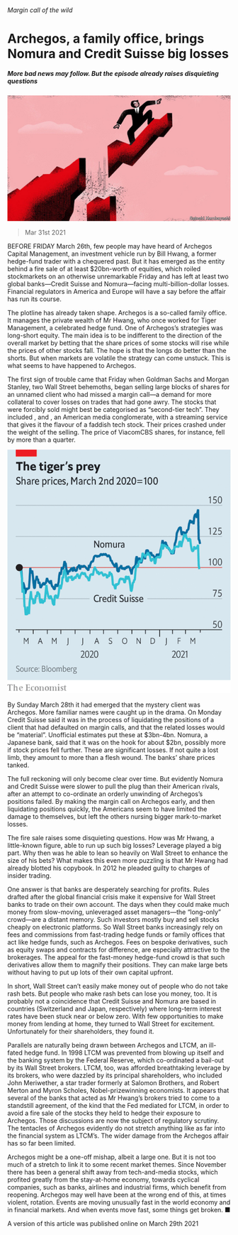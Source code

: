 ###### Margin call of the wild

# Archegos, a family office, brings Nomura and Credit Suisse big losses 

##### More bad news may follow. But the episode already raises disquieting questions 

![image](images/20210403_fnd001.jpg) 

> Mar 31st 2021 

BEFORE FRIDAY March 26th, few people may have heard of Archegos Capital Management, an investment vehicle run by Bill Hwang, a former hedge-fund trader with a chequered past. But it has emerged as the entity behind a fire sale of at least $20bn-worth of equities, which roiled stockmarkets on an otherwise unremarkable Friday and has left at least two global banks—Credit Suisse and Nomura—facing multi-billion-dollar losses. Financial regulators in America and Europe will have a say before the affair has run its course.

The plotline has already taken shape. Archegos is a so-called family office. It manages the private wealth of Mr Hwang, who once worked for Tiger Management, a celebrated hedge fund. One of Archegos’s strategies was long-short equity. The main idea is to be indifferent to the direction of the overall market by betting that the share prices of some stocks will rise while the prices of other stocks fall. The hope is that the longs do better than the shorts. But when markets are volatile the strategy can come unstuck. This is what seems to have happened to Archegos. 


The first sign of trouble came that Friday when Goldman Sachs and Morgan Stanley, two Wall Street behemoths, began selling large blocks of shares for an unnamed client who had missed a margin call—a demand for more collateral to cover losses on trades that had gone awry. The stocks that were forcibly sold might best be categorised as “second-tier tech”. They included , and , an American media conglomerate, with a streaming service that gives it the flavour of a faddish tech stock. Their prices crashed under the weight of the selling. The price of ViacomCBS shares, for instance, fell by more than a quarter.

![image](images/20210403_fnc347.png) 


By Sunday March 28th it had emerged that the mystery client was Archegos. More familiar names were caught up in the drama. On Monday Credit Suisse said it was in the process of liquidating the positions of a client that had defaulted on margin calls, and that the related losses would be “material”. Unofficial estimates put these at $3bn-4bn. Nomura, a Japanese bank, said that it was on the hook for about $2bn, possibly more if stock prices fell further. These are significant losses. If not quite a lost limb, they amount to more than a flesh wound. The banks’ share prices tanked. 

The full reckoning will only become clear over time. But evidently Nomura and Credit Suisse were slower to pull the plug than their American rivals, after an attempt to co-ordinate an orderly unwinding of Archegos’s positions failed. By making the margin call on Archegos early, and then liquidating positions quickly, the Americans seem to have limited the damage to themselves, but left the others nursing bigger mark-to-market losses. 

The fire sale raises some disquieting questions. How was Mr Hwang, a little-known figure, able to run up such big losses? Leverage played a big part. Why then was he able to lean so heavily on Wall Street to enhance the size of his bets? What makes this even more puzzling is that Mr Hwang had already blotted his copybook. In 2012 he pleaded guilty to charges of insider trading.

One answer is that banks are desperately searching for profits. Rules drafted after the global financial crisis make it expensive for Wall Street banks to trade on their own account. The days when they could make much money from slow-moving, unleveraged asset managers—the “long-only” crowd—are a distant memory. Such investors mostly buy and sell stocks cheaply on electronic platforms. So Wall Street banks increasingly rely on fees and commissions from fast-trading hedge funds or family offices that act like hedge funds, such as Archegos. Fees on bespoke derivatives, such as equity swaps and contracts for difference, are especially attractive to the brokerages. The appeal for the fast-money hedge-fund crowd is that such derivatives allow them to magnify their positions. They can make large bets without having to put up lots of their own capital upfront. 

In short, Wall Street can’t easily make money out of people who do not take rash bets. But people who make rash bets can lose you money, too. It is probably not a coincidence that Credit Suisse and Nomura are based in countries (Switzerland and Japan, respectively) where long-term interest rates have been stuck near or below zero. With few opportunities to make money from lending at home, they turned to Wall Street for excitement. Unfortunately for their shareholders, they found it. 

Parallels are naturally being drawn between Archegos and LTCM, an ill-fated hedge fund. In 1998 LTCM was prevented from blowing up itself and the banking system by the Federal Reserve, which co-ordinated a bail-out by its Wall Street brokers. LTCM, too, was afforded breathtaking leverage by its brokers, who were dazzled by its principal shareholders, who included John Meriwether, a star trader formerly at Salomon Brothers, and Robert Merton and Myron Scholes, Nobel-prizewinning economists. It appears that several of the banks that acted as Mr Hwang’s brokers tried to come to a standstill agreement, of the kind that the Fed mediated for LTCM, in order to avoid a fire sale of the stocks they held to hedge their exposure to Archegos. Those discussions are now the subject of regulatory scrutiny. The tentacles of Archegos evidently do not stretch anything like as far into the financial system as LTCM’s. The wider damage from the Archegos affair has so far been limited.

Archegos might be a one-off mishap, albeit a large one. But it is not too much of a stretch to link it to some recent market themes. Since November there has been a general shift away from tech-and-media stocks, which profited greatly from the stay-at-home economy, towards cyclical companies, such as banks, airlines and industrial firms, which benefit from reopening. Archegos may well have been at the wrong end of this, at times violent, rotation. Events are moving unusually fast in the world economy and in financial markets. And when events move fast, some things get broken. ■

A version of this article was published online on March 29th 2021

